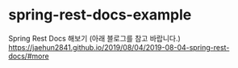 # spring-rest-docs-example
Spring Rest Docs 해보기 (아래 블로그를 참고 바랍니다.)  
https://jaehun2841.github.io/2019/08/04/2019-08-04-spring-rest-docs/#more
